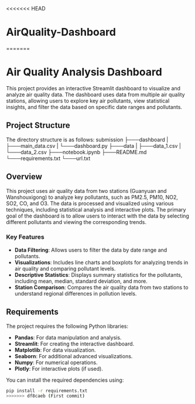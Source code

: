 <<<<<<< HEAD
# AirQuality-Dashboard
=======
# Air Quality Analysis Dashboard

This project provides an interactive Streamlit dashboard to visualize and analyze air quality data. The dashboard uses data from multiple air quality stations, allowing users to explore key air pollutants, view statistical insights, and filter the data based on specific date ranges and pollutants.

## Project Structure

The directory structure is as follows:
submission
├───dashboard
| ├───main_data.csv
| └───dashboard.py
├───data
| ├───data_1.csv
| └───data_2.csv
├───notebook.ipynb
├───README.md
└───requirements.txt
└───url.txt


## Overview

This project uses air quality data from two stations (Guanyuan and Wanshouxigong) to analyze key pollutants, such as PM2.5, PM10, NO2, SO2, CO, and O3. The data is processed and visualized using various techniques, including statistical analysis and interactive plots. The primary goal of the dashboard is to allow users to interact with the data by selecting different pollutants and viewing the corresponding trends.

### Key Features

- **Data Filtering**: Allows users to filter the data by date range and pollutants.
- **Visualizations**: Includes line charts and boxplots for analyzing trends in air quality and comparing pollutant levels.
- **Descriptive Statistics**: Displays summary statistics for the pollutants, including mean, median, standard deviation, and more.
- **Station Comparison**: Compares the air quality data from two stations to understand regional differences in pollution levels.

## Requirements

The project requires the following Python libraries:

- **Pandas**: For data manipulation and analysis.
- **Streamlit**: For creating the interactive dashboard.
- **Matplotlib**: For data visualization.
- **Seaborn**: For additional advanced visualizations.
- **Numpy**: For numerical operations.
- **Plotly**: For interactive plots (if used).

You can install the required dependencies using:

```bash
pip install -r requirements.txt
>>>>>>> df8caeb (First commit)
